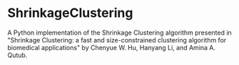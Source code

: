 # ShrinkageClustering
A Python implementation of the Shrinkage Clustering algorithm presented in "Shrinkage Clustering: a fast and size-constrained clustering algorithm for biomedical applications" by Chenyue W. Hu, Hanyang Li, and Amina A. Qutub. 
